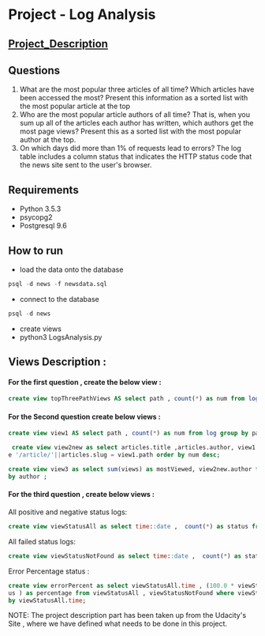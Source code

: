 # Project - Log Analysis


## [Project_Description](Project_Description.md)


## Questions
1. What are the most popular three articles of all time?
  Which articles have been accessed the most?
  Present this information as a sorted list with the most popular article at the top
2. Who are the most popular article authors of all time?
  That is, when you sum up all of the articles each author has written, which authors get the most page views?
  Present this as a sorted list with the most popular author at the top.
3. On which days did more than 1% of requests lead to errors?
  The log table includes a column status that indicates the HTTP status code that the news site sent to the user's browser.

## Requirements
* Python 3.5.3
* psycopg2
* Postgresql 9.6

## How to run

* load the data onto the database
```sql
psql -d news -f newsdata.sql
```
* connect to the database
```sql
psql -d news
```
* create views
* python3 LogsAnalysis.py

## Views Description : 

#### For the first question , create the below view : 

```sql
create view topThreePathViews AS select path , count(*) as num from log group by path order by num desc LIMIT 3 OFFSET 1;
```


#### For the Second question create below views : 

```sql
create view view1 AS select path , count(*) as num from log group by path order by num desc;
```

```sql
 create view view2new as select articles.title ,articles.author, view1.num as views from articles , view1 wher
e '/article/'||articles.slug = view1.path order by num desc;
```

```sql
create view view3 as select sum(views) as mostViewed, view2new.author from view2new group by author order
by author ;
```

#### For the third question , create below views : 

All positive and negative status logs: 

```sql
create view viewStatusAll as select time::date ,  count(*) as status from log group by time::date order by time::date;
```
All failed status logs: 

```sql
create view viewStatusNotFound as select time::date ,  count(*) as status from log where status='404 NOT FOUND' group by time::date order by time::date;
```

Error Percentage status :

```sql
create view errorPercent as select viewStatusAll.time , (100.0 * viewStatusNotFound.status/viewStatusAll.stat
us ) as percentage from viewStatusAll , viewStatusNotFound where viewStatusAll.time = viewStatusNotFound.time order
by viewStatusAll.time;
```


NOTE: The project description part has been taken up from the Udacity's Site , where we have defined what needs to be done in this project. 
